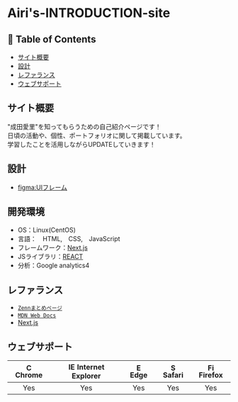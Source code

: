 
# Airi's-INTRODUCTION-site

## 🚩 Table of Contents

- [サイト概要](#サイト概要)
- [設計](#設計)
- [レファランス](#レファランス)
- [ウェブサポート](#ウェブサポート)

## サイト概要

"成田愛里"を知ってもらうための自己紹介ページです！<br />
日頃の活動や、個性、ポートフォリオに関して掲載しています。<br />
学習したことを活用しながらUPDATEしていきます！

## 設計

- [figma:UIフレーム](https://www.figma.com/file/gM7QHk26Tj734HTs8C4jPJ/introduction?node-id=0%3A1&t=vFqo9Fbbxh6zzOoN-1)

## 開発環境

- OS：Linux(CentOS)
- 言語：　HTML,　CSS,　JavaScript
- フレームワーク：[Next.js](https://nextjs.org/)
- JSライブラリ：[REACT](https://react.dev/)
- 分析：Google analytics4

## レファランス

- [`Zennまとめページ`](https://zenn.dev/airiswim)
- [`MDN Web Docs`](https://developer.mozilla.org/ja/docs/Web/JavaScript)
- [Next.js](https://nextjs.org/)

## ウェブサポート

| <img src="https://user-images.githubusercontent.com/1215767/34348387-a2e64588-ea4d-11e7-8267-a43365103afe.png" alt="Chrome" width="16px" height="16px" /> Chrome | <img src="https://user-images.githubusercontent.com/1215767/34348590-250b3ca2-ea4f-11e7-9efb-da953359321f.png" alt="IE" width="16px" height="16px" /> Internet Explorer | <img src="https://user-images.githubusercontent.com/1215767/34348380-93e77ae8-ea4d-11e7-8696-9a989ddbbbf5.png" alt="Edge" width="16px" height="16px" /> Edge | <img src="https://user-images.githubusercontent.com/1215767/34348394-a981f892-ea4d-11e7-9156-d128d58386b9.png" alt="Safari" width="16px" height="16px" /> Safari | <img src="https://user-images.githubusercontent.com/1215767/34348383-9e7ed492-ea4d-11e7-910c-03b39d52f496.png" alt="Firefox" width="16px" height="16px" /> Firefox |
| :--------------------------------------------------------------------------------------------------------------------------------------------------------------: | :---------------------------------------------------------------------------------------------------------------------------------------------------------------------: | :----------------------------------------------------------------------------------------------------------------------------------------------------------: | :--------------------------------------------------------------------------------------------------------------------------------------------------------------: | :----------------------------------------------------------------------------------------------------------------------------------------------------------------: |
|                                                                               Yes                                                                                |                                                                                   Yes                                                                                    |                                                                             Yes                                                                              |                                                                               Yes                                                                                |                                                                                Yes                                                                                 |

